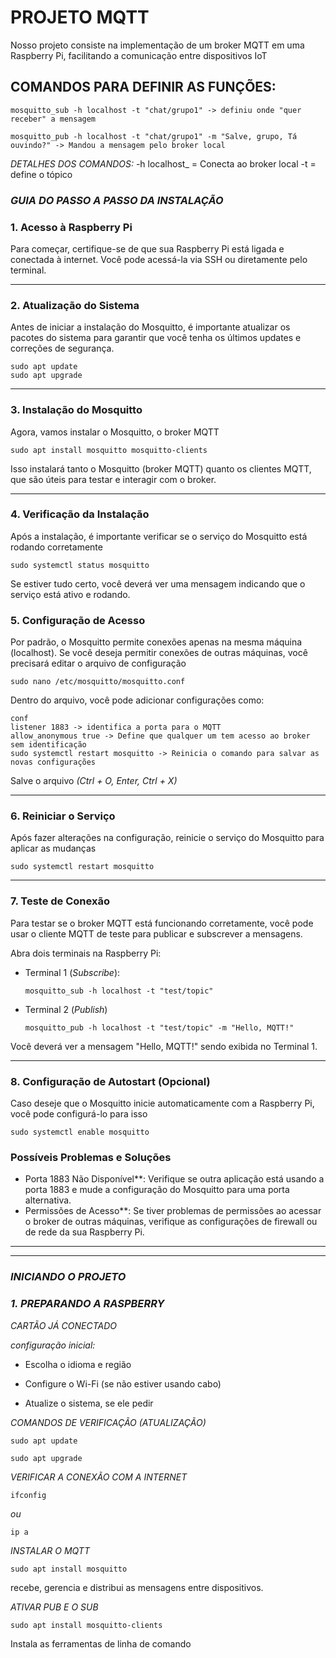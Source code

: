 # PROJETO MQTT
Nosso projeto consiste na implementação de um broker MQTT em uma Raspberry Pi, facilitando a comunicação entre dispositivos IoT
##  COMANDOS PARA DEFINIR AS FUNÇÕES:
```
mosquitto_sub -h localhost -t "chat/grupo1" -> definiu onde "quer receber" a mensagem
```
```
mosquitto_pub -h localhost -t "chat/grupo1" -m "Salve, grupo, Tá ouvindo?" -> Mandou a mensagem pelo broker local
```
*DETALHES DOS COMANDOS:*
-h localhost_ = Conecta ao broker local 
-t = define o tópico





### _GUIA DO PASSO A PASSO DA INSTALAÇÃO_ 

### 1. Acesso à Raspberry Pi

Para começar, certifique-se de que sua Raspberry Pi está ligada e conectada à internet. Você pode acessá-la via SSH ou diretamente pelo terminal.
___

### 2. Atualização do Sistema

Antes de iniciar a instalação do Mosquitto, é importante atualizar os pacotes do sistema para garantir que você tenha os últimos updates e correções de segurança.
```
sudo apt update
sudo apt upgrade
```
___

### 3. Instalação do Mosquitto

Agora, vamos instalar o Mosquitto, o broker MQTT  
```
sudo apt install mosquitto mosquitto-clients
```
Isso instalará tanto o Mosquitto (broker MQTT) quanto os clientes MQTT, que são úteis para testar e interagir com o broker.
___
### 4. Verificação da Instalação

Após a instalação, é importante verificar se o serviço do Mosquitto está rodando corretamente
```
sudo systemctl status mosquitto
```
Se estiver tudo certo, você deverá ver uma mensagem indicando que o serviço está ativo e rodando.

### 5. Configuração de Acesso

Por padrão, o Mosquitto permite conexões apenas na mesma máquina (localhost). Se você deseja permitir conexões de outras máquinas, você precisará editar o arquivo de configuração
```
sudo nano /etc/mosquitto/mosquitto.conf
```
Dentro do arquivo, você pode adicionar configurações como:
```
conf
listener 1883 -> identifica a porta para o MQTT
allow_anonymous true -> Define que qualquer um tem acesso ao broker sem identificação
sudo systemctl restart mosquitto -> Reinicia o comando para salvar as novas configurações
```
Salve o arquivo *(Ctrl + O, Enter, Ctrl + X)*
___
### 6. Reiniciar o Serviço

Após fazer alterações na configuração, reinicie o serviço do Mosquitto para aplicar as mudanças
```
sudo systemctl restart mosquitto
```
___
### 7. Teste de Conexão

Para testar se o broker MQTT está funcionando corretamente, você pode usar o cliente MQTT de teste para publicar e subscrever a mensagens.

Abra dois terminais na Raspberry Pi:

- Terminal 1 (*Subscribe*):
  ```
  mosquitto_sub -h localhost -t "test/topic"
  ```
- Terminal 2 (*Publish*)
  ```
  mosquitto_pub -h localhost -t "test/topic" -m "Hello, MQTT!"
  ```
Você deverá ver a mensagem "Hello, MQTT!" sendo exibida no Terminal 1.
  ___
### 8. Configuração de Autostart (Opcional)

Caso deseje que o Mosquitto inicie automaticamente com a Raspberry Pi, você pode configurá-lo para isso
```
sudo systemctl enable mosquitto
```
### Possíveis Problemas e Soluções

- Porta 1883 Não Disponível**: Verifique se outra aplicação está usando a porta 1883 e mude a configuração do Mosquitto para uma porta alternativa.
- Permissões de Acesso**: Se tiver problemas de permissões ao acessar o broker de outras máquinas, verifique as configurações de firewall ou de rede da sua Raspberry Pi.

___
___

### _INICIANDO O PROJETO_

### *1. PREPARANDO A RASPBERRY*

_CARTÃO JÁ CONECTADO_

*configuração inicial:*

- Escolha o idioma e região

- Configure o Wi-Fi (se não estiver usando cabo)

- Atualize o sistema, se ele pedir

*COMANDOS DE VERIFICAÇÃO (ATUALIZAÇÃO)*
```
sudo apt update

sudo apt upgrade
```
*VERIFICAR A CONEXÃO COM A INTERNET*
```
ifconfig
```
_ou_
```
ip a
```




*_INSTALAR O MQTT_*
```
sudo apt install mosquitto
```
recebe, gerencia e distribui as mensagens entre dispositivos.  

*_ATIVAR PUB E O SUB_*
```
sudo apt install mosquitto-clients
```
Instala as ferramentas de linha de comando










